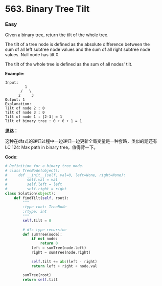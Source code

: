 # 563. Binary Tree Tilt
### Easy

Given a binary tree, return the tilt of the whole tree.

The tilt of a tree node is defined as the absolute difference between the sum of all left subtree node values and the sum of all right subtree node values. Null node has tilt 0.

The tilt of the whole tree is defined as the sum of all nodes' tilt.

**Example:**

```
Input: 
         1
       /   \
      2     3
Output: 1
Explanation: 
Tilt of node 2 : 0
Tilt of node 3 : 0
Tilt of node 1 : |2-3| = 1
Tilt of binary tree : 0 + 0 + 1 = 1
```

**思路：**

这种在dfs式的递归过程中一边递归一边更新全局变量是一种套路，类似的题还有LC 124: Max path in binary tree，值得背一下。

**Code:**
```python
# Definition for a binary tree node.
# class TreeNode(object):
#     def __init__(self, val=0, left=None, right=None):
#         self.val = val
#         self.left = left
#         self.right = right
class Solution(object):
    def findTilt(self, root):
        """
        :type root: TreeNode
        :rtype: int
        """
        self.tilt = 0
        
        # dfs type recursion
        def sumTree(node):
            if not node:
                return 0
            left = sumTree(node.left)
            right = sumTree(node.right)
            
            self.tilt += abs(left - right)
            return left + right + node.val
        
        sumTree(root)
        return self.tilt
```

